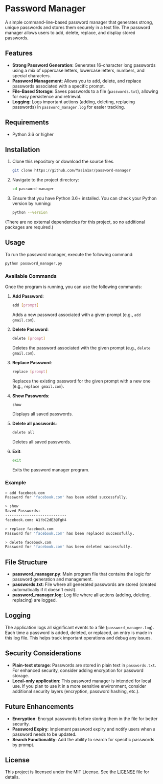 # Password Manager

A simple command-line-based password manager that generates strong, unique passwords and stores them securely in a text file. The password manager allows users to add, delete, replace, and display stored passwords.

## Features
- **Strong Password Generation**: Generates 16-character long passwords using a mix of uppercase letters, lowercase letters, numbers, and special characters.
- **Password Management**: Allows you to add, delete, and replace passwords associated with a specific prompt.
- **File-Based Storage**: Saves passwords to a file (`passwords.txt`), allowing for easy persistence and retrieval.
- **Logging**: Logs important actions (adding, deleting, replacing passwords) in `password_manager.log` for easier tracking.

## Requirements
- Python 3.6 or higher

## Installation

1. Clone this repository or download the source files.
   ```bash
   git clone https://github.com/Yasin1ar/password-manager
   ```

2. Navigate to the project directory:
   ```bash
   cd password-manager
   ```

3. Ensure that you have Python 3.6+ installed. You can check your Python version by running:
   ```bash
   python --version
   ```

(There are no external dependencies for this project, so no additional packages are required.)

## Usage

To run the password manager, execute the following command:

```bash
python password_manager.py
```

### Available Commands

Once the program is running, you can use the following commands:

1. **Add Password**: 
   ```bash
   add [prompt]
   ```
   Adds a new password associated with a given prompt (e.g., `add gmail.com`).

2. **Delete Password**: 
   ```bash
   delete [prompt]
   ```
   Deletes the password associated with the given prompt (e.g., `delete gmail.com`).

3. **Replace Password**: 
   ```bash
   replace [prompt]
   ```
   Replaces the existing password for the given prompt with a new one (e.g., `replace gmail.com`).

4. **Show Passwords**:
   ```bash
   show
   ```
   Displays all saved passwords.

5. **Delete all passwords**:
   ```bash
   delete all
   ```
   Deletes all saved passwords.
6. **Exit**:
   ```bash
   exit
   ```
   Exits the password manager program.

### Example

```bash
> add facebook.com
Password for 'facebook.com' has been added successfully.

> show
Saved Passwords:
----------------------------
facebook.com: A1!bC2dE3@FgH4

> replace facebook.com
Password for 'facebook.com' has been replaced successfully.

> delete facebook.com
Password for 'facebook.com' has been deleted successfully.
```

## File Structure

- **password_manager.py**: Main program file that contains the logic for password generation and management.
- **passwords.txt**: File where all generated passwords are stored (created automatically if it doesn't exist).
- **password_manager.log**: Log file where all actions (adding, deleting, replacing) are logged.

## Logging

The application logs all significant events to a file (`password_manager.log`). Each time a password is added, deleted, or replaced, an entry is made in this log file. This helps track important operations and debug any issues.

## Security Considerations

- **Plain-text storage**: Passwords are stored in plain text in `passwords.txt`. For enhanced security, consider adding encryption for password storage.
- **Local-only application**: This password manager is intended for local use. If you plan to use it in a more sensitive environment, consider additional security layers (encryption, password hashing, etc.).

## Future Enhancements

- **Encryption**: Encrypt passwords before storing them in the file for better security.
- **Password Expiry**: Implement password expiry and notify users when a password needs to be updated.
- **Search Functionality**: Add the ability to search for specific passwords by prompt.

## License

This project is licensed under the MIT License. See the [LICENSE](LICENSE) file for details.